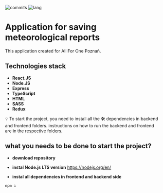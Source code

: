 ![commits](https://img.shields.io/github/last-commit/AntonOshurek/allforone-recruitment-task?style=plastic)
![lang](https://img.shields.io/github/languages/top/AntonOshurek/allforone-recruitment-task)

# Application for saving meteorological reports
This application created for All For One Poznań.

## Technologies stack

* **React.JS**
* **Node.JS**
* **Express**
* **TypeScript**
* **HTML**
* **SASS**
* **Redux**

:bulb: To start the project, you need to install all the :hammer_and_wrench: dependencies in backend and frontend folders.
instructions on how to run the backend and frontend are in the respective folders.

## what you needs to be done to start the project?

* **download repository**

* **instal Node.js LTS version**
https://nodejs.org/en/

* **instal all dependencies in frontend and backend side**

```
npm i
```
